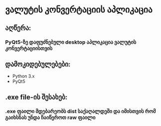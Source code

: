 # **ვალუტის კონვერტაციის აპლიკაცია**

## აღწერა:
### PyQt5-ზე დაფუძნებული desktop აპლიკაცია ვალუტის კონვერტაციისთვის


## დამოკიდებულებები:
* Python 3.x
* PyQt5

## .exe file-ის შესახებ:
### .exe ფაილი მდებარეობს dist საქაღალდეში და იმისთვის რომ გაიხსნას უნდა ჩაიწეროთ raw ფაილი 